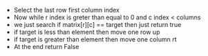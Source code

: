 - Select the last row first column index
- Now while r index is greter than equal to 0 and c index < columns
- we just search if matrix[r][c] == target then just return true
- if target is less than element then move one row up
- if target is greater than element then move one column rt
- At the end return False